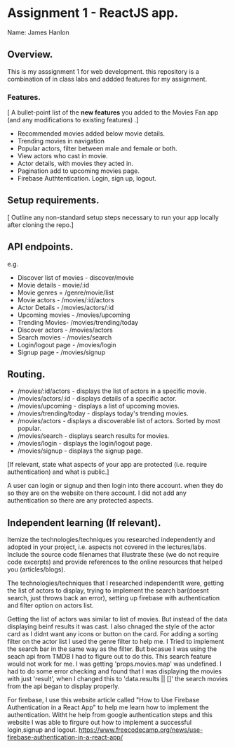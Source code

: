 # Assignment 1 - ReactJS app.

Name: James Hanlon

## Overview.

This is my asssignment 1 for web development. this repository is a combination of in class labs and addded features for my assignment.

### Features.
[ A bullet-point list of the __new features__ you added to the Movies Fan app (and any modifications to existing features) .]
 
+ Recommended movies added below movie details.
+ Trending movies in navigation
+ Popular actors, filter between male and female or both.
+ View actors who cast in movie.
+ Actor details, with movies they acted in.
+ Pagination add to upcoming movies page.
+ Firebase Authtentication. Login, sign up, logout.

## Setup requirements.

[ Outline any non-standard setup steps necessary to run your app locally after cloning the repo.]

## API endpoints.


e.g.
+ Discover list of movies - discover/movie
+ Movie details - movie/:id
+ Movie genres = /genre/movie/list
+ Movie actors - /movies/:id/actors
+ Actor Details - /movies/actors/:id
+ Upcoming movies - /movies/upcoming
+ Trending Movies- /movies/trending/today
+ Discover actors - /movies/actors
+ Search movies - /movies/search
+ Login/logout page - /movies/login
+ Signup page - /movies/signup

## Routing.

+ /movies/:id/actors - displays the list of actors in a specific movie.
+ /movies/actors/:id - displays details of a specific actor.
+ /movies/upcoming - displays a list of upcoming movies.
+ /movies/trending/today - displays today's trending movies.
+ /movies/actors - displays a discoverable list of actors. Sorted by most popular.
+ /movies/search - displays search results for movies.
+ /movies/login - displays the login/logout page.
+ /movies/signup - displays the signup page.

[If relevant, state what aspects of your app are protected (i.e. require authentication) and what is public.]

A user can login or signup and then login into there account. when they do so they are on the website on there account. I did not add any authentication so there are any protected aspects.

## Independent learning (If relevant).

Itemize the technologies/techniques you researched independently and adopted in your project, 
i.e. aspects not covered in the lectures/labs. Include the source code filenames that illustrate these 
(we do not require code excerpts) and provide references to the online resources that helped you (articles/blogs).

The technologies/techniques that I researched independentlt were, getting the list of actors to display, trying to implement the search bar(doesnt search, just throws back an error), setting up firebase with authentication and filter option on actors list.

Getting the list of actors was similar to list of movies. But instead of the data displaying beinf results it was cast. I also chnaged the style of the actor card as I didnt want any icons or button on the card. For adding a sorting filter on the actor list I used the genre filter to help me. I Tried to implement the search bar in the same way as the filter. But becasue I was using the seach api from TMDB I had to figure out to do this. This search feature would not work for me. I was getting 'props.movies.map' was undefined. I had to do some error checking and found that I was displaying the movies with just 'result', when I changed this to 'data.results || []' the search movies from the api began to display properly.

For firebase, I use this website article called "How to Use Firebase Authentication in a React App" to help me learn how to implement the authentication. Witht he help from google authentication steps and this website I was able to firgure out how to implement a successful login,signup and logout.
https://www.freecodecamp.org/news/use-firebase-authentication-in-a-react-app/


